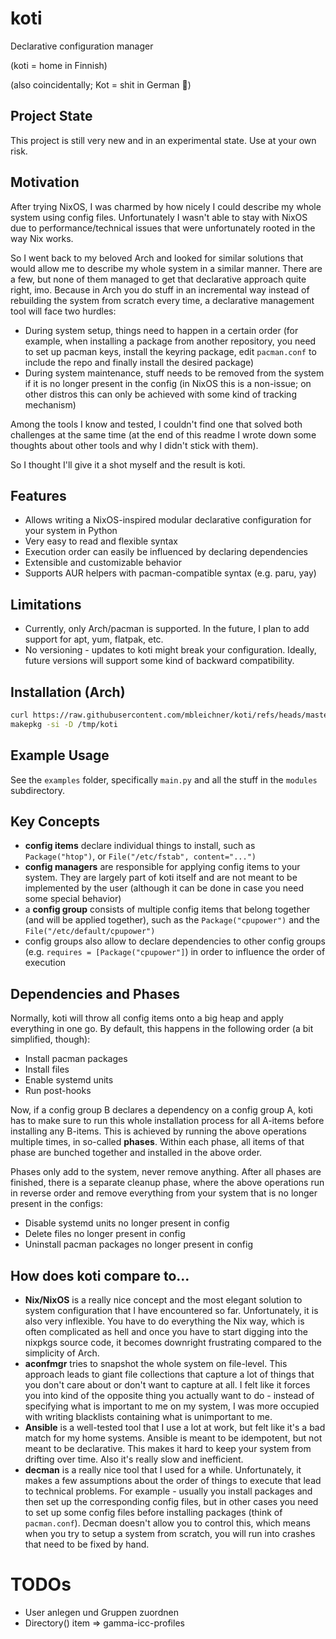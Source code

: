# koti

Declarative configuration manager

(koti = home in Finnish)

(also coincidentally; Kot = shit in German 💩)

## Project State

This project is still very new and in an experimental state. Use at your own risk.

## Motivation

After trying NixOS, I was charmed by how nicely I could describe my whole system using config files. Unfortunately I wasn't able to stay with NixOS due to performance/technical issues that were
unfortunately rooted in the way Nix works.

So I went back to my beloved Arch and looked for similar solutions that would allow me to describe my whole system in a similar manner. There are a few, but none of them managed to get that
declarative approach quite right, imo.
Because in Arch you do stuff in an incremental way instead of rebuilding the system from scratch every time, a declarative management tool will face two hurdles:

- During system setup, things need to happen in a certain order (for example, when installing a package from another repository, you need to set up pacman keys, install the keyring package, edit
  `pacman.conf` to include the repo and finally install the desired package)
- During system maintenance, stuff needs to be removed from the system if it is no longer present in the config (in NixOS this is a non-issue; on other distros this can only be achieved with some kind
  of tracking mechanism)

Among the tools I know and tested, I couldn't find one that solved both challenges at the same time (at the end of this readme I wrote down some thoughts about other tools and why I didn't stick
with them).

So I thought I'll give it a shot myself and the result is koti.

## Features

- Allows writing a NixOS-inspired modular declarative configuration for your system in Python
- Very easy to read and flexible syntax
- Execution order can easily be influenced by declaring dependencies
- Extensible and customizable behavior
- Supports AUR helpers with pacman-compatible syntax (e.g. paru, yay)

## Limitations

- Currently, only Arch/pacman is supported. In the future, I plan to add support for apt, yum, flatpak, etc.
- No versioning - updates to koti might break your configuration. Ideally, future versions will support some kind of backward compatibility.

## Installation (Arch)

```bash
curl https://raw.githubusercontent.com/mbleichner/koti/refs/heads/master/PKGBUILD --create-dirs -o /tmp/koti/PKGBUILD
makepkg -si -D /tmp/koti
```

## Example Usage

See the `examples` folder, specifically `main.py` and all the stuff in the `modules` subdirectory.

## Key Concepts

- **config items** declare individual things to install, such as `Package("htop")`, or `File("/etc/fstab", content="...")`
- **config managers** are responsible for applying config items to your system. They are largely part of koti itself and are not meant to be implemented by the user (although it can be done in case
  you need some special behavior)
- a **config group** consists of multiple config items that belong together (and will be applied together), such as the `Package("cpupower")` and the `File("/etc/default/cpupower")`
- config groups also allow to declare dependencies to other config groups (e.g. `requires = [Package("cpupower"]`) in order to influence the order of execution

## Dependencies and Phases

Normally, koti will throw all config items onto a big heap and apply everything in one go. By default, this happens in the following order (a bit simplified, though):

- Install pacman packages
- Install files
- Enable systemd units
- Run post-hooks

Now, if a config group B declares a dependency on a config group A, koti has to make sure to run this whole installation process for all A-items before installing any B-items. This is achieved by
running the above operations multiple times, in so-called **phases**. Within each phase, all items of that phase are bunched together and installed in the above order.

Phases only add to the system, never remove anything. After all phases are finished, there is a separate cleanup phase, where the above operations run in reverse order and remove everything from your
system that is no longer present in the configs:

- Disable systemd units no longer present in config
- Delete files no longer present in config
- Uninstall pacman packages no longer present in config

## How does koti compare to...

- **Nix/NixOS** is a really nice concept and the most elegant solution to system configuration that I have encountered so far. Unfortunately, it is also very inflexible. You have to do everything the
  Nix way, which is often complicated as hell and once you have to start digging into the nixpkgs source code, it becomes downright frustrating compared to the simplicity of Arch.
- **aconfmgr** tries to snapshot the whole system on file-level. This approach leads to giant file collections that capture a lot of things that you don't care about or don't want to capture at all. I
  felt like it forces you into kind of the opposite thing you actually want to do - instead of specifying what is important to me on my system, I was more occupied with writing blacklists containing
  what is unimportant to me.
- **Ansible** is a well-tested tool that I use a lot at work, but felt like it's a bad match for my home systems. Ansible is meant to be idempotent, but not meant to be declarative. This makes it hard
  to keep your system from drifting over time. Also it's really slow and inefficient.
- **decman** is a really nice tool that I used for a while. Unfortunately, it makes a few assumptions about the order of things to execute that lead to technical problems. For example - usually you
  install packages and then set up the corresponding config files, but in other cases you need to set up some config files before installing packages (think of `pacman.conf`). Decman doesn't allow you
  to control this, which means when you try to setup a system from scratch, you will run into crashes that need to be fixed by hand.

# TODOs

- User anlegen und Gruppen zuordnen
- Directory() item => gamma-icc-profiles